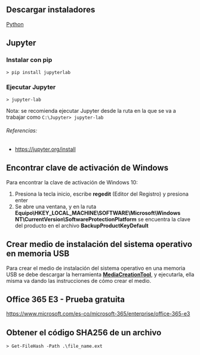## Descargar instaladores

[Python](https://www.python.org/downloads/)

## Jupyter

### Instalar con pip

```console
> pip install jupyterlab
```

### Ejecutar Jupyter

```console
> jupyter-lab
```

Nota: se recomienda ejecutar Jupyter desde la ruta en la que se va a trabajar como `C:\Jupyter> jupyter-lab`

###### Referencias:
* https://jupyter.org/install


## Encontrar clave de activación de Windows

Para encontrar la clave de activación de Windows 10:

1. Presiona la tecla inicio, escribe **regedit** (Editor del Registro) y presiona enter
2. Se abre una ventana, y en la ruta **Equipo\HKEY_LOCAL_MACHINE\SOFTWARE\Microsoft\Windows NT\CurrentVersion\SoftwareProtectionPlatform** se encuentra la clave del producto en el archivo **BackupProductKeyDefault**

## Crear medio de instalación del sistema operativo en memoria USB

Para crear el medio de instalación del sistema operativo en una memoria USB se debe descargar la herramienta [**MediaCreationTool**](https://www.microsoft.com/es-es/software-download/windows10), y ejecutarla, ella misma va dando las instrucciones de cómo crear el medio.

## Office 365 E3 - Prueba gratuita

https://www.microsoft.com/es-co/microsoft-365/enterprise/office-365-e3

## Obtener el código SHA256 de un archivo

```console
> Get-FileHash -Path .\file_name.ext
```
